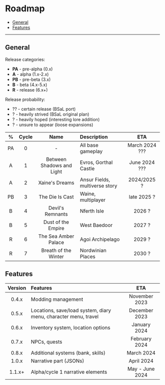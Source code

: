 # Roadmap
- [General](#general)
- [Features](#features)

---
## General
Release categories:
- **PA** - pre-alpha (0.x)
- **A** - alpha (1.x-2.x)
- **PB** - pre-beta (3.x)
- **B** - beta (4.x-5.x)
- **R** - release (6.x+)

Release probability:
- ?? - certain release (BSaL port)
- ? - heavily strived (BSaL original plan)
- ? - heavily hoped (interesting lore addition)
- ? - unsure to appear (loose expansions)

|  %  | Cycle |           Name            | Description                    |       ETA       |
|:---:|:-----:|:-------------------------:|:-------------------------------|:---------------:|
| PA  |   0   |             -             | All base gameplay              | March 2024 ??? |
|  A  |   1   | Between Shadows and Light | Evros, Gorthal Castle          | June 2024 ???  |
|  A  |   2   |      Xaine's Dreams       | Ansur Fields, multiverse story |  2024/2025 ?   |
| PB  |   3   |      The Die Is Cast      | Waine, multiplayer             |  late 2025 ?   |
|  B  |   4   |     Devil's Remnants      | Nferth Isle                    |     2026 ?     |
|  B  |   5   |    Dust of the Empire     | West Baedoor                   |     2027 ?     |
|  R  |   6   |   The Sea Amber Palace    | Agoi Archipelago               |     2029 ?     |
|  R  |   7   |   Breath of the Winter    | Nordwinian Places              |     2030 ?     |

## Features

| Version | Features                                                        |       ETA       | 
|:-------:|:----------------------------------------------------------------|:---------------:|
|  0.4.x  | Modding management                                              |  November 2023  |
|  0.5.x  | Locations, save/load system, diary menu, character menu, travel |  December 2023  |
|  0.6.x  | Inventory system, location options                              |  January 2024   |
|  0.7.x  | NPCs, quests                                                    |  February 2024  |
|  0.8.x  | Additional systems (bank, skills)                               |   March 2024    |
|  1.0.x  | Narrative part (JSONs)                                          |   April 2024    |
| 1.1.x+  | Alpha/cycle 1 narrative elements                                | May - June 2024 |